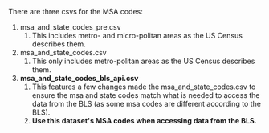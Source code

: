 There are three csvs for the MSA codes:

1. msa_and_state_codes_pre.csv
   1. This includes metro- and micro-politan areas as the US Census describes them.
2. msa_and_state_codes.csv
   1. This only includes metro-politan areas as the US Census describes them.
3. **msa_and_state_codes_bls_api.csv**   
   1. This features a few changes made the msa_and_state_codes.csv to ensure the msa and state codes match what is needed to access the data from the BLS (as some msa codes are different according to the BLS). 
   2. **Use this dataset's MSA codes when accessing data from the BLS.**